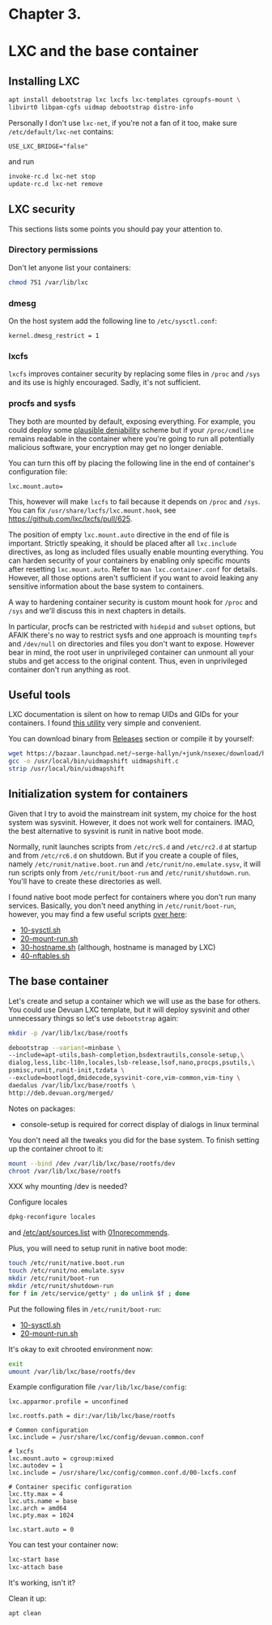 # Chapter 3.
# LXC and the base container

## Installing LXC

```bash
apt install debootstrap lxc lxcfs lxc-templates cgroupfs-mount \
libvirt0 libpam-cgfs uidmap debootstrap distro-info
```

Personally I don't use `lxc-net`, if you're not a fan of it too, make sure `/etc/default/lxc-net` contains:
```
USE_LXC_BRIDGE="false"
```
and run
```bash
invoke-rc.d lxc-net stop
update-rc.d lxc-net remove
```

## LXC security

This sections lists some points you should pay your attention to.

### Directory permissions

Don't let anyone list your containers:
```bash
chmod 751 /var/lib/lxc
```

### dmesg

On the host system add the following line to `/etc/sysctl.conf`:
```
kernel.dmesg_restrict = 1
```

### lxcfs

`lxcfs` improves container security by replacing some files in `/proc` and `/sys`
and its use is highly encouraged.
Sadly, it's not sufficient.

### procfs and sysfs

They both are mounted by default, exposing everything.
For example, you could deploy some [plausible deniability](https://github.com/amateur80lvl/pdt) scheme
but if your `/proc/cmdline` remains readable in the container where you're going to run
all potentially malicious software, your encryption may get no longer deniable.

You can turn this off by placing the following line in the end
of container's configuration file:
```
lxc.mount.auto=
```
This, however will make `lxcfs` to fail because it depends on `/proc` and `/sys`.
You can fix `/usr/share/lxcfs/lxc.mount.hook`, see https://github.com/lxc/lxcfs/pull/625.

The position of empty `lxc.mount.auto` directive in the end of file is important.
Strictly speaking, it should be placed after all `lxc.include` directives, as long as
included files usually enable mounting everything.
You can harden security of your containers by enabling only specific mounts
after resetting `lxc.mount.auto`.
Refer to `man lxc.container.conf` for details.
However, all those options aren't sufficient if you want to avoid leaking any sensitive
information about the base system to containers.

A way to hardening container security is custom mount hook for `/proc` and `/sys`
and we'll discuss this in next chapters in details.

In particular, procfs can be restricted with `hidepid` and `subset` options,
but AFAIK there's no way to restrict sysfs and one approach is mounting
`tmpfs` and `/dev/null` on directories and files you don't want to expose.
However bear in mind, the root user in unprivileged container can unmount all your stubs
and get access to the original content.
Thus, even in unprivileged container don't run anything as root.


## Useful tools

LXC documentation is silent on how to remap UIDs and GIDs for your containers.
I found [this utility](https://bazaar.launchpad.net/~serge-hallyn/+junk/nsexec/download/head:/uidmapshift.c)
very simple and convenient.

You can download binary from [Releases](https://github.com/amateur80lvl/lxcex/releases) section
or compile it by yourself:
```bash
wget https://bazaar.launchpad.net/~serge-hallyn/+junk/nsexec/download/head:/uidmapshift.c
gcc -o /usr/local/bin/uidmapshift uidmapshift.c
strip /usr/local/bin/uidmapshift
```

## Initialization system for containers

Given that I try to avoid the mainstream init system, my choice for the host system was sysvinit.
However, it does not work well for containers.
IMAO, the best alternative to sysvinit is runit in native boot mode.

Normally, runit launches scripts from `/etc/rcS.d` and `/etc/rc2.d` at startup and from
`/etc/rc6.d` on shutdown. But if you create a couple of files, namely
`/etc/runit/native.boot.run` and `/etc/runit/no.emulate.sysv`, it will run scripts
only from `/etc/runit/boot-run` and `/etc/runit/shutdown.run`.
You'll have to create these directories as well.

I found native boot mode perfect for containers where you don't run many services.
Basically, you don't need anything in `/etc/runit/boot-run`,
however, you may find a few useful scripts
[over here](https://github.com/amateur80lvl/lxcex/tree/main/base-container/etc/runit/boot-run):
* [10-sysctl.sh](https://github.com/amateur80lvl/lxcex/tree/main/base-container/etc/runit/boot-run/10-sysctl.sh)
* [20-mount-run.sh](https://github.com/amateur80lvl/lxcex/tree/main/base-container/etc/runit/boot-run/20-mount-run.sh)
* [30-hostname.sh](https://github.com/amateur80lvl/lxcex/tree/main/base-container/etc/runit/boot-run/30-hostname.sh)
  (although, hostname is managed by LXC)
* [40-nftables.sh](https://github.com/amateur80lvl/lxcex/tree/main/base-container/etc/runit/boot-run/40-nftables.sh)


## The base container

Let's create and setup a container which we will use as the base for others.
You could use Devuan LXC template, but it will deploy sysvinit and other unnecessary things so
let's use `debootstrap` again:
```bash
mkdir -p /var/lib/lxc/base/rootfs

debootstrap --variant=minbase \
--include=apt-utils,bash-completion,bsdextrautils,console-setup,\
dialog,less,libc-l10n,locales,lsb-release,lsof,nano,procps,psutils,\
psmisc,runit,runit-init,tzdata \
--exclude=bootlogd,dmidecode,sysvinit-core,vim-common,vim-tiny \
daedalus /var/lib/lxc/base/rootfs \
http://deb.devuan.org/merged/
```
Notes on packages:
* console-setup is required for correct display of dialogs in linux terminal

You don't need all the tweaks you did for the base system.
To finish setting up the container chroot to it:
```bash
mount --bind /dev /var/lib/lxc/base/rootfs/dev
chroot /var/lib/lxc/base/rootfs
```

XXX why mounting /dev is needed?

Configure locales
```bash
dpkg-reconfigure locales
```
and
[/etc/apt/sources.list](https://github.com/amateur80lvl/lxcex/tree/main/common-files/etc/apt/sources.list)
with
[01norecommends](https://github.com/amateur80lvl/lxcex/tree/main/common-files/etc/apt/apt.conf.d/01norecommends).

Plus, you will need to setup runit in native boot mode:
```bash
touch /etc/runit/native.boot.run
touch /etc/runit/no.emulate.sysv
mkdir /etc/runit/boot-run
mkdir /etc/runit/shutdown-run
for f in /etc/service/getty* ; do unlink $f ; done
```

Put the following files in `/etc/runit/boot-run`:
* [10-sysctl.sh](https://github.com/amateur80lvl/lxcex/tree/main/common-files/etc/runit/boot-run/10-sysctl.sh)
* [20-mount-run.sh](https://github.com/amateur80lvl/lxcex/tree/main/common-files/etc/runit/boot-run/20-mount-run.sh)

It's okay to exit chrooted environment now:
```bash
exit
umount /var/lib/lxc/base/rootfs/dev
```

Example configuration file `/var/lib/lxc/base/config`:
```
lxc.apparmor.profile = unconfined

lxc.rootfs.path = dir:/var/lib/lxc/base/rootfs

# Common configuration
lxc.include = /usr/share/lxc/config/devuan.common.conf

# lxcfs
lxc.mount.auto = cgroup:mixed
lxc.autodev = 1
lxc.include = /usr/share/lxc/config/common.conf.d/00-lxcfs.conf

# Container specific configuration
lxc.tty.max = 4
lxc.uts.name = base
lxc.arch = amd64
lxc.pty.max = 1024

lxc.start.auto = 0
```

You can test your container now:
```bash
lxc-start base
lxc-attach base
```

It's working, isn't it?

Clean it up:
```bash
apt clean
```

